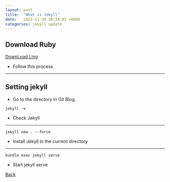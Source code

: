 ```yaml
---
layout:	post
title:	"What is Jekyll"
date:	2022-11-30 20:34:03 +0900
categories:	jekyll update
---
```

## Download Ruby
[DownLoad Ling](https://jekyllrb-ko.github.io/docs/installation/windows/)
* Follow this process

***

## Setting jekyll
* Go to the directory in Git Blog.
```
jekyll -v
```
* Check Jekyll

***
```
jekyll new . --force
```
* Install Jekyll in the current directory

***
```
bundle exec jekyll serve
```
* Start jekyll serve





[Back](https://solbum.github.io/)